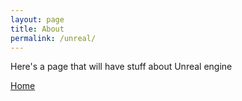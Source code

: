 ```yaml
---
layout: page
title: About
permalink: /unreal/
---
```


<p align="center">

Here's a page that will have stuff about Unreal engine  

[Home](https://bart-olson.github.io/Portfolio/)

</p>